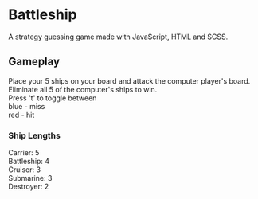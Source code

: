# Battleship #  

A strategy guessing game made with JavaScript, HTML and SCSS.

## Gameplay ##  

Place your 5 ships on your board and attack the computer player's board.  
Eliminate all 5 of the computer's ships to win.  
Press 't' to toggle between  
blue - miss  
red - hit  

### Ship Lengths ###  

Carrier: 5  
Battleship: 4  
Cruiser: 3  
Submarine: 3  
Destroyer: 2  